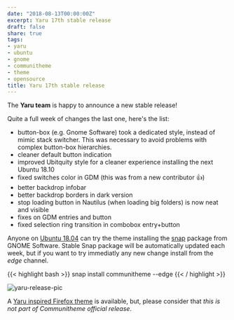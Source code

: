```yaml
---
date: "2018-08-13T00:00:00Z"
excerpt: Yaru 17th stable release
draft: false
share: true
tags:
- yaru
- ubuntu
- gnome
- communitheme
- theme
- opensource
title: Yaru 17th stable release
---
```


The **Yaru team** is happy to announce a new stable release!

Quite a full week of changes the last one, here's the list:

- button-box (e.g. Gnome Software) took a dedicated style, instead of mimic stack switcher. This was necessary to avoid problems with complex button-box hierarchies.
- cleaner default button indication
- improved Ubitquity style for a cleaner experience installing the next Ubuntu 18.10
- fixed switches color in GDM (this was from a new contributor :+1:)
- better backdrop infobar
- better backdrop borders in dark version
- stop loading button in Nautilus (when loading big folders) is now neat and visible
- fixes on GDM entries and button
- fixed selection ring transition in combobox entry+button


Anyone on [Ubuntu 18.04](https://www.ubuntu.com/download/desktop) can try the theme installing the [snap](https://snapcraft.io/communitheme) package from GNOME Software.
Stable Snap package will be automatically updated each week, but if you want to try immediatly any new change install from the *edge* channel.

{{< highlight bash >}}
snap install communitheme --edge
{{< / highlight >}}

![yaru-release-pic](/images/ubuntu-yaru.png)


A [Yaru inspired Firefox theme](https://color.firefox.com/?theme=XQAAAALtAAAAAAAAAABBKYhm849SCiazH1KEGccwS-xNVAWBveAusLC2VAlvlSjJ6UJSeqAgCYbdwa_-rV70IROd68eEot6ey6DBD6clRBXp1e7Wbm3jkhhZsTB6iGtxUNA9rD_f7WkYu4v4RFB_XR74DFyPAFWYVQkUMNbL2Mo2sQa9jDMc35kqQOoJm4_aT6Dkc9xrEV6O_-5hkDwOlMzIcFLFRtRxRaGEyH-y4Be72Vgc9j_f_vkOgA) is available, but, please consider that *this is not part of Communitheme official release*.

